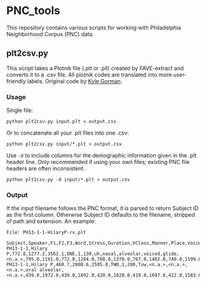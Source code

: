 PNC\_tools
=========

This repository contains various scripts for working with Philadelphia 
Neighborhood Corpus (PNC) data. 

## plt2csv.py

This script takes a Plotnik file (.plt or .pll) created by FAVE-extract and 
converts it to a .csv file. All plotnik codes are translated into more 
user-friendly labels. Original code by 
[Kyle Gorman](https://github.com/kylebgorman). 

### Usage
Single file:

    python plt2csv.py input.plt > output.csv

Or to concatenate all your .plt files into one .csv:

    python plt2csv.py input/*.plt > output.csv

Use `-d` to include columns for the demographic information given in the .plt 
header line. Only recommended if using your own files; existing PNC file 
headers are often inconsistent.

    python plt2csv.py -d input/*.plt > output.csv

### Output
If the input filename follows the PNC format, it is parsed to return Subject 
ID as the first column. Otherwise Subject ID defaults to the filename, 
stripped of path and extension. An example:
    
    File: PH13-1-1-HilaryP-rx.plt

    Subject,Speaker,F1,F2,F3,Word,Stress,Duration,VClass,Manner,Place,Voice,PreSeg,FolSeq,F1_20,F2_20,F1_35,F2_35,F1_50,F2_50,F1_65,F2_65,F1_80,F2_80
    PH13-1-1,Hilary P,772.8,1277.2,3561.1,ONE,1,130,uh,nasal,alveolar,voiced,glide,<n.a.>,795.0,1191.0,772.0,1284.0,768.0,1378.0,767.0,1462.0,740.0,1599.0
    PH13-1-1,Hilary P,468.7,2008.6,2505.0,TWO,1,200,Tuw,<n.a.>,<n.a.>,<n.a.>,oral alveolar,<n.a.>,439.0,1972.0,430.0,1892.0,420.0,1820.0,419.0,1697.0,422.0,1583.0

